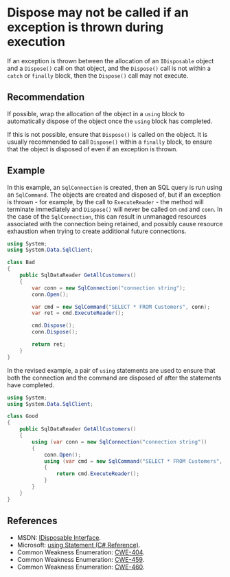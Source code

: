# Dispose may not be called if an exception is thrown during execution
If an exception is thrown between the allocation of an `IDisposable` object and a `Dispose()` call on that object, and the `Dispose()` call is not within a `catch` or `finally` block, then the `Dispose()` call may not execute.


## Recommendation
If possible, wrap the allocation of the object in a `using` block to automatically dispose of the object once the `using` block has completed.

If this is not possible, ensure that `Dispose()` is called on the object. It is usually recommended to call `Dispose()` within a `finally` block, to ensure that the object is disposed of even if an exception is thrown.


## Example
In this example, an `SqlConnection` is created, then an SQL query is run using an `SqlCommand`. The objects are created and disposed of, but if an exception is thrown - for example, by the call to `ExecuteReader` - the method will terminate immediately and `Dispose()` will never be called on `cmd` and `conn`. In the case of the `SqlConnection`, this can result in unmanaged resources associated with the connection being retained, and possibly cause resource exhaustion when trying to create additional future connections.


```csharp
using System;
using System.Data.SqlClient;

class Bad
{
    public SqlDataReader GetAllCustomers()
    {
        var conn = new SqlConnection("connection string");
        conn.Open();

        var cmd = new SqlCommand("SELECT * FROM Customers", conn);
        var ret = cmd.ExecuteReader();

        cmd.Dispose();
        conn.Dispose();

        return ret;
    }
}

```
In the revised example, a pair of `using` statements are used to ensure that both the connection and the command are disposed of after the statements have completed.


```csharp
using System;
using System.Data.SqlClient;

class Good
{
    public SqlDataReader GetAllCustomers()
    {
        using (var conn = new SqlConnection("connection string"))
        {
            conn.Open();
            using (var cmd = new SqlCommand("SELECT * FROM Customers", conn))
            {
                return cmd.ExecuteReader();
            }
        }
    }
}

```

## References
* MSDN: [IDisposable Interface](https://msdn.microsoft.com/en-us/library/system.idisposable.aspx).
* Microsoft: [using Statement (C\# Reference)](https://docs.microsoft.com/en-us/dotnet/csharp/language-reference/keywords/using-statement).
* Common Weakness Enumeration: [CWE-404](https://cwe.mitre.org/data/definitions/404.html).
* Common Weakness Enumeration: [CWE-459](https://cwe.mitre.org/data/definitions/459.html).
* Common Weakness Enumeration: [CWE-460](https://cwe.mitre.org/data/definitions/460.html).
